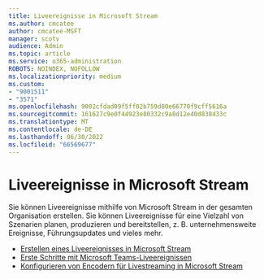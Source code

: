 ```yaml
---
title: Liveereignisse in Microsoft Stream
ms.author: cmcatee
author: cmcatee-MSFT
manager: scotv
audience: Admin
ms.topic: article
ms.service: o365-administration
ROBOTS: NOINDEX, NOFOLLOW
ms.localizationpriority: medium
ms.custom:
- "9001511"
- "3571"
ms.openlocfilehash: 9002cfdad09f5ff02b759d80e66770f9cff5616a
ms.sourcegitcommit: 161627c9e0f44923e80332c9a8d12e40d838433c
ms.translationtype: MT
ms.contentlocale: de-DE
ms.lasthandoff: 06/30/2022
ms.locfileid: "66569677"
---
```

# <a name="live-events-in-microsoft-stream"></a>Liveereignisse in Microsoft Stream

Sie können Liveereignisse mithilfe von Microsoft Stream in der gesamten Organisation erstellen. Sie können Liveereignisse für eine Vielzahl von Szenarien planen, produzieren und bereitstellen, z. B. unternehmensweite Ereignisse, Führungsupdates und vieles mehr.

- [Erstellen eines Liveereignisses in Microsoft Stream](https://docs.microsoft.com/stream/live-create-event)
- [Erste Schritte mit Microsoft Teams-Liveereignissen](https://support.microsoft.com/office/get-started-with-microsoft-teams-live-events-d077fec2-a058-483e-9ab5-1494afda578a)
- [Konfigurieren von Encodern für Livestreaming in Microsoft Stream](https://docs.microsoft.com/stream/live-encoder-setup)
